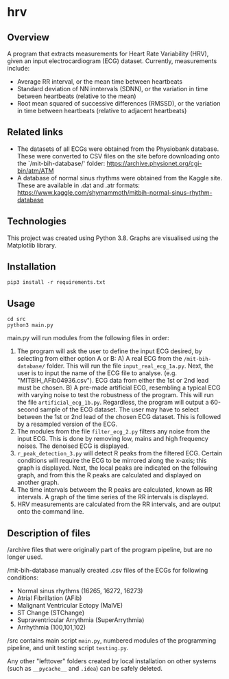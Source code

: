 # hrv

## Overview
A program that extracts measurements for Heart Rate Variability (HRV), given an input electrocardiogram (ECG) dataset. Currently, measurements include:
- Average RR interval, or the mean time between heartbeats
- Standard deviation of NN inntervals (SDNN), or the variation in time between heartbeats (relative to the mean)
- Root mean squared of successive differences (RMSSD), or the variation in time between heartbeats (relative to adjacent heartbeats)

## Related links
- The datasets of all ECGs were obtained from the Physiobank database. These were converted to CSV files on the site before downloading onto the `/mit-bih-database/' folder: https://archive.physionet.org/cgi-bin/atm/ATM
- A database of normal sinus rhythms were obtained from the Kaggle site. These are available in .dat and .atr formats: https://www.kaggle.com/shymammoth/mitbih-normal-sinus-rhythm-database

## Technologies
This project was created using Python 3.8. Graphs are visualised using the Matplotlib library.

## Installation
```
pip3 install -r requirements.txt
```

## Usage
```
cd src
python3 main.py
```

main.py will run modules from the following files in order:
1. The program will ask the user to define the input ECG desired, by selecting from either option A or B:
  A) A real ECG from the `/mit-bih-database/` folder. This will run the file `input_real_ecg_1a.py`. Next, the user is to input the name of the ECG file to analyse. (e.g. "MITBIH_AFib04936.csv"). ECG data from either the 1st or 2nd lead must be chosen.
  B) A pre-made artificial ECG, resembling a typical ECG with varying noise to test the robustness of the program. This will run the file `artificial_ecg_1b.py`.
Regardless, the program will output a 60-second sample of the ECG dataset. The user may have to select between the 1st or 2nd lead of the chosen ECG dataset. This is followed by a resampled version of the ECG.
2. The modules from the file `filter_ecg_2.py` filters any noise from the input ECG. This is done by removing low, mains and high frequency noises. The denoised ECG is displayed.
3. `r_peak_detection_3.py` will detect R peaks from the filtered ECG. Certain conditions will require the ECG to be mirrored along the x-axis; this graph is displayed. Next, the local peaks are indicated on the following graph, and from this the R peaks are calculated and displayed on another graph.
4. The time intervals betweem the R peaks are calculated, known as RR intervals. A graph of the time series of the RR intervals is displayed.
5. HRV measurements are calculated from the RR intervals, and are output onto the command line.


## Description of files

/archive
files that were originally part of the program pipeline, but are no longer used.

/mit-bih-database
manually created .csv files of the ECGs for following conditions:
  - Normal sinus rhythms (16265, 16272, 16273)
  - Atrial Fibrillation (AFib)
  - Malignant Ventricular Ectopy (MalVE)
  - ST Change (STChange)
  - Supraventricular Arrythmia (SuperArrythmia)
  - Arrhythmia (100,101,102)

/src
contains main script `main.py`, numbered modules of the programming pipeline, and unit testing script `testing.py`.

Any other "lefttover" folders created by local installation on other systems (such as `__pycache__` and `.idea`) can be safely deleted.